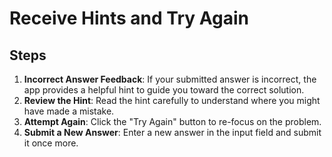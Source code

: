 # Receive Hints and Try Again

## Steps

1. **Incorrect Answer Feedback**: If your submitted answer is incorrect, the app provides a helpful hint to guide you toward the correct solution.
2. **Review the Hint**: Read the hint carefully to understand where you might have made a mistake.
3. **Attempt Again**: Click the "Try Again" button to re-focus on the problem.
4. **Submit a New Answer**: Enter a new answer in the input field and submit it once more.